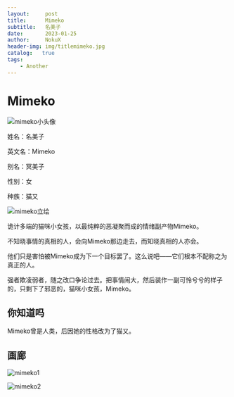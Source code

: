 ```yaml
---
layout:     post
title:      Mimeko
subtitle:   名美子
date:       2023-01-25
author:     NokuX
header-img: img/titlemimeko.jpg
catalog:   true
tags:
    - Another
---
```

# Mimeko

![mimeko小头像]({{site.baseurl}}/img-post/mimeko.jpg)

姓名：名美子

英文名：Mimeko

别名：冥美子

性别：女

种族：猫又

![mimeko立绘]({{site.baseurl}}/img-post/mimeko.png)

诡计多端的猫咪小女孩，以最纯粹的恶凝聚而成的情绪副产物Mimeko。

不知晓事情的真相的人，会向Mimeko那边走去，而知晓真相的人亦会。

他们只是害怕被Mimeko成为下一个目标罢了。这么说吧——它们根本不配称之为真正的人。

强者欺凌弱者，随之改口争论过去。把事情闹大，然后装作一副可怜兮兮的样子的，只剩下了邪恶的，猫咪小女孩，Mimeko。

## 你知道吗

Mimeko曾是人类，后因她的性格改为了猫又。

## 画廊

![mimeko1]({{site.baseurl}}/img-post/mimeko%20(1).png)

![mimeko2]({{site.baseurl}}/img-post/mimeko%20(2).png)

